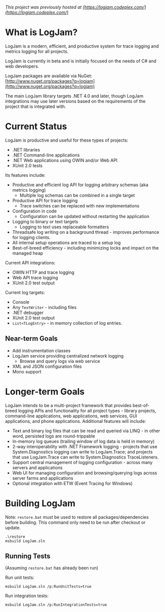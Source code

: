 
*This project was previously hosted at [https://logjam.codeplex.com/](https://logjam.codeplex.com/)*

# What is LogJam?
LogJam is a modern, efficient, and productive system for trace logging and metrics logging for all projects. 

LogJam is currently in beta and is initially focused on the needs of C# and web developers.  

LogJam packages are available via NuGet: [http://www.nuget.org/packages?q=logjam](http://www.nuget.org/packages?q=logjam)

The main LogJam library targets .NET 4.0 and later, though LogJam integrations may use later versions based on the requirements of the project that is integrated with.

# Current Status
LogJam is productive and useful for these types of projects:

* .NET libraries
* .NET Command-line applications
* .NET Web applications using OWIN and/or Web API
* XUnit 2.0 tests

Its features include:

* Productive and efficient log API for logging arbitrary schemas (aka metrics logging)
  * Multiple log schemas can be combined in a single target
* Productive API for trace logging
  * Trace switches can be replaced with new implementations
* Configuration in code
  * Configuration can be updated without restarting the application
* Logging to binary or text targets
  * Logging to text uses replaceable formatters
* Threadsafe log writing on a background thread - improves performance for logging clients.
* All internal setup operations are traced to a setup log
* Best-of-breed efficiency - including minimizing locks and impact on the managed heap

Current API integrations:

* OWIN HTTP and trace logging
* Web API trace logging
* XUnit 2.0 test output

Current log targets:

* Console
* Any ```TextWriter``` - including files
* .NET debugger
* XUnit 2.0 test output
* ```List<TLogEntry>``` - in memory collection of log entries.

## Near-term Goals
* Add instrumentation classes
* LogJam service providing centralized network logging
  * Browse and query logs via web service
* XML and JSON configuration files
* Mono support

# Longer-term Goals
LogJam intends to be a multi-project framework that provides best-of-breed logging APIs and functionality for all project types - library projects, command-line applications, web applications, web services, GUI applications, and phone applications. Additional features will include:

* Text and binary log files that can be read and queried via LINQ - in other word, persisted logs are round-trippable
* In-memory log queues (trailing window of log data is held in memory)
* 2-way interoperability with .NET Framework logging - projects that use System.Diagnostics logging can write to LogJam.Trace; and projects that use LogJam.Trace can write to System.Diagnostics TraceListeners.
* Support central management of logging configuration - across many servers and applications
* Web UI for managing configuration and browsing/querying logs across server farms and applications
* Optional integration with ETW (Event Tracing for Windows)

# Building LogJam

Note: `restore.bat` must be used to restore all packages/dependencies before building.  This
command only need to be run after checkout or update.

```
.\restore
msbuild LogJam.sln
```

## Running Tests

(Assuming `restore.bat` has already been run)

Run unit tests:
```
msbuild LogJam.sln /p:RunUnitTests=true
```

Run integration tests:
```
msbuild LogJam.sln /p:RunIntegrationTests=true
```
